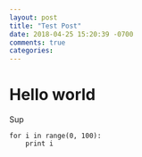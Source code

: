 ```yaml
---
layout: post
title: "Test Post"
date: 2018-04-25 15:20:39 -0700
comments: true
categories: 
---
```


# Hello world

Sup

```
for i in range(0, 100):
    print i
```
